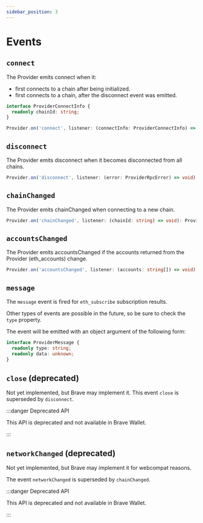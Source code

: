 ```yaml
---
sidebar_position: 3
---
```


# Events

## `connect`

The Provider emits connect when it:

- first connects to a chain after being initialized.
- first connects to a chain, after the disconnect event was emitted.

```ts
interface ProviderConnectInfo {
  readonly chainId: string;
}
```

```ts
Provider.on('connect', listener: (connectInfo: ProviderConnectInfo) => void): Provider;
```

## `disconnect`

The Provider emits disconnect when it becomes disconnected from all chains.

```ts
Provider.on('disconnect', listener: (error: ProviderRpcError) => void): Provider;
```

## `chainChanged`

The Provider emits chainChanged when connecting to a new chain.

```ts
Provider.on('chainChanged', listener: (chainId: string) => void): Provider;
```

## `accountsChanged`

The Provider emits accountsChanged if the accounts returned from the Provider (eth_accounts) change.

```ts
Provider.on('accountsChanged', listener: (accounts: string[]) => void): Provider;
```

## `message`

The `message` event is fired for `eth_subscribe` subscription results.

Other types of events are possible in the future, so be sure to check the `type` property.

The event will be emitted with an object argument of the following form:

```ts
interface ProviderMessage {
  readonly type: string;
  readonly data: unknown;
}
```

## `close` (deprecated)

Not yet implemented, but Brave may implement it.
This event `close` is superseded by `disconnect`.

:::danger Deprecated API

This API is deprecated and not available in Brave Wallet.

:::


## `networkChanged` (deprecated)

Not yet implemented, but Brave may implement it for webcompat reasons.

The event `networkChanged` is superseded by `chainChanged`.

:::danger Deprecated API

This API is deprecated and not available in Brave Wallet.

:::
